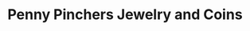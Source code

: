 ---
title: "Penny Pinchers Jewelry and Coins"
url: /fairfax/penny-pinchers-jewelry-and-coins/
shop: Schmuck
---